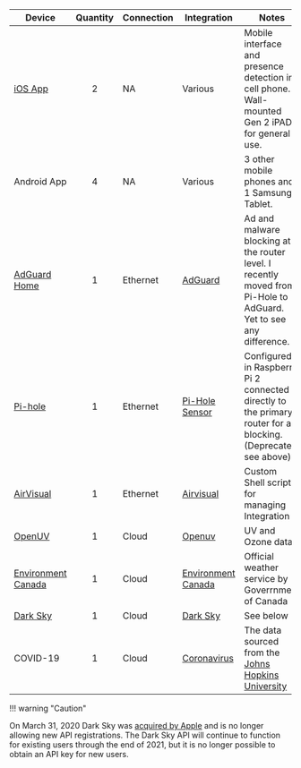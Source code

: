 

| Device                                                       | Quantity | Connection | Integration                                                  | Notes                                                        |
| ------------------------------------------------------------ | :------: | ---------- | ------------------------------------------------------------ | ------------------------------------------------------------ |
| [iOS App](https://itunes.apple.com/us/app/home-assistant-open-source-home-automation/id1099568401?mt=8) |    2     | NA         | Various                                                      | Mobile interface and presence detection in cell phone.  Wall-mounted Gen 2 iPAD for general use. |
| Android App                                                  |    4     | NA         | Various                                                      | 3 other mobile phones and 1 Samsung Tablet.                  |
| [AdGuard Home](https://adguard.com/en/adguard-home/overview.html) |    1     | Ethernet   | [AdGuard](https://www.home-assistant.io/integrations/adguard/) | Ad and malware blocking at the router level.  I recently moved from Pi-Hole to AdGuard.  Yet to see any difference. |
| [Pi-hole](https://pi-hole.net)                               |    1     | Ethernet   | [Pi-Hole Sensor](https://www.home-assistant.io/components/sensor.pi_hole/) | Configured in Raspberry Pi 2 connected directly to the primary router for ad blocking. (Deprecated, see above) |
| [AirVisual](https://www.home-assistant.io/integrations/airvisual/) |    1     | Ethernet   | [Airvisual](https://www.home-assistant.io/integrations/airvisual/) | Custom Shell script for managing Integration                 |
| [OpenUV](https://www.openuv.io/)                             |    1     | Cloud      | [Openuv](https://www.home-assistant.io/integrations/openuv/) | UV and Ozone data                                            |
| [Environment Canada](https://weather.gc.ca/index_e.html)     |    1     | Cloud      | [Environment Canada](https://www.home-assistant.io/integrations/environment_canada/) | Official weather service by Goverrnment of Canada            |
| [Dark Sky](https://darksky.net/)                             |    1     | Cloud      | [Dark Sky](https://www.home-assistant.io/integrations/darksky/) | See below                                                    |
| COVID-19                                                     |    1     | Cloud      | [Coronavirus](https://www.home-assistant.io/integrations/coronavirus/) | The data sourced from the [Johns Hopkins University](https://www.arcgis.com/apps/opsdashboard/index.html#/bda7594740fd40299423467b48e9ecf6) |



!!! warning "Caution"

On March 31, 2020 Dark Sky was [acquired by Apple](https://blog.darksky.net/dark-sky-has-a-new-home/) and is no longer allowing new API registrations. The Dark Sky API will continue to function for existing users through the end of 2021, but it is no longer possible to obtain an API key for new users.

